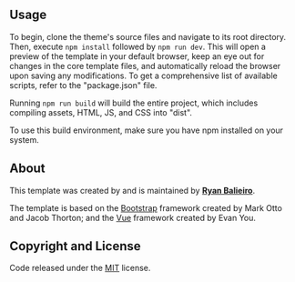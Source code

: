 

## Usage

To begin, clone the theme's source files and navigate to its root directory. Then, execute `npm install` followed by `npm run dev`. This will open a preview of the template in your default browser, keep an eye out for changes in the core template files, and automatically reload the browser upon saving any modifications. To get a comprehensive list of available scripts, refer to the "package.json" file.

Running `npm run build` will build the entire project, which includes compiling assets, HTML, JS, and CSS into "dist". 

To use this build environment, make sure you have npm installed on your system.

## About

This template was created by and is maintained by **[Ryan Balieiro](https://ryanbalieiro.com/)**.

The template is based on the [Bootstrap](https://getbootstrap.com/) framework created by Mark Otto and Jacob Thorton; and the [Vue](https://vuejs.org/) framework created by Evan You.

## Copyright and License

Code released under the [MIT](https://github.com/StartBootstrap/startbootstrap-agency/blob/master/LICENSE) license.